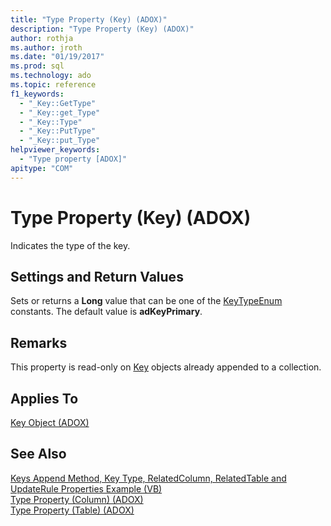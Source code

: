 ```yaml
---
title: "Type Property (Key) (ADOX)"
description: "Type Property (Key) (ADOX)"
author: rothja
ms.author: jroth
ms.date: "01/19/2017"
ms.prod: sql
ms.technology: ado
ms.topic: reference
f1_keywords:
  - "_Key::GetType"
  - "_Key::get_Type"
  - "_Key::Type"
  - "_Key::PutType"
  - "_Key::put_Type"
helpviewer_keywords:
  - "Type property [ADOX]"
apitype: "COM"
---
```

# Type Property (Key) (ADOX)
Indicates the type of the key.  
  
## Settings and Return Values  
 Sets or returns a **Long** value that can be one of the [KeyTypeEnum](./keytypeenum.md) constants. The default value is **adKeyPrimary**.  
  
## Remarks  
 This property is read-only on [Key](./key-object-adox.md) objects already appended to a collection.  
  
## Applies To  
 [Key Object (ADOX)](./key-object-adox.md)  
  
## See Also  
 [Keys Append Method, Key Type, RelatedColumn, RelatedTable and UpdateRule Properties Example (VB)](./keys-append-method-key-type-relatedcolumn-relatedtable-example-vb.md)   
 [Type Property (Column) (ADOX)](./type-property-column-adox.md)   
 [Type Property (Table) (ADOX)](./type-property-table-adox.md)